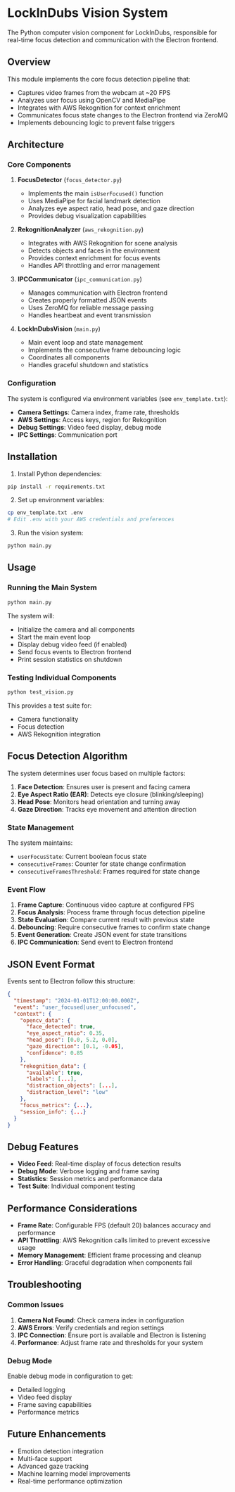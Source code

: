 # LockInDubs Vision System

The Python computer vision component for LockInDubs, responsible for real-time focus detection and communication with the Electron frontend.

## Overview

This module implements the core focus detection pipeline that:
- Captures video frames from the webcam at ~20 FPS
- Analyzes user focus using OpenCV and MediaPipe
- Integrates with AWS Rekognition for context enrichment
- Communicates focus state changes to the Electron frontend via ZeroMQ
- Implements debouncing logic to prevent false triggers

## Architecture

### Core Components

1. **FocusDetector** (`focus_detector.py`)
   - Implements the main `isUserFocused()` function
   - Uses MediaPipe for facial landmark detection
   - Analyzes eye aspect ratio, head pose, and gaze direction
   - Provides debug visualization capabilities

2. **RekognitionAnalyzer** (`aws_rekognition.py`)
   - Integrates with AWS Rekognition for scene analysis
   - Detects objects and faces in the environment
   - Provides context enrichment for focus events
   - Handles API throttling and error management

3. **IPCCommunicator** (`ipc_communication.py`)
   - Manages communication with Electron frontend
   - Creates properly formatted JSON events
   - Uses ZeroMQ for reliable message passing
   - Handles heartbeat and event transmission

4. **LockInDubsVision** (`main.py`)
   - Main event loop and state management
   - Implements the consecutive frame debouncing logic
   - Coordinates all components
   - Handles graceful shutdown and statistics

### Configuration

The system is configured via environment variables (see `env_template.txt`):

- **Camera Settings**: Camera index, frame rate, thresholds
- **AWS Settings**: Access keys, region for Rekognition
- **Debug Settings**: Video feed display, debug mode
- **IPC Settings**: Communication port

## Installation

1. Install Python dependencies:
```bash
pip install -r requirements.txt
```

2. Set up environment variables:
```bash
cp env_template.txt .env
# Edit .env with your AWS credentials and preferences
```

3. Run the vision system:
```bash
python main.py
```

## Usage

### Running the Main System

```bash
python main.py
```

The system will:
- Initialize the camera and all components
- Start the main event loop
- Display debug video feed (if enabled)
- Send focus events to Electron frontend
- Print session statistics on shutdown

### Testing Individual Components

```bash
python test_vision.py
```

This provides a test suite for:
- Camera functionality
- Focus detection
- AWS Rekognition integration

## Focus Detection Algorithm

The system determines user focus based on multiple factors:

1. **Face Detection**: Ensures user is present and facing camera
2. **Eye Aspect Ratio (EAR)**: Detects eye closure (blinking/sleeping)
3. **Head Pose**: Monitors head orientation and turning away
4. **Gaze Direction**: Tracks eye movement and attention direction

### State Management

The system maintains:
- `userFocusState`: Current boolean focus state
- `consecutiveFrames`: Counter for state change confirmation
- `consecutiveFramesThreshold`: Frames required for state change

### Event Flow

1. **Frame Capture**: Continuous video capture at configured FPS
2. **Focus Analysis**: Process frame through focus detection pipeline
3. **State Evaluation**: Compare current result with previous state
4. **Debouncing**: Require consecutive frames to confirm state change
5. **Event Generation**: Create JSON event for state transitions
6. **IPC Communication**: Send event to Electron frontend

## JSON Event Format

Events sent to Electron follow this structure:

```json
{
  "timestamp": "2024-01-01T12:00:00.000Z",
  "event": "user_focused|user_unfocused",
  "context": {
    "opencv_data": {
      "face_detected": true,
      "eye_aspect_ratio": 0.35,
      "head_pose": [0.0, 5.2, 0.0],
      "gaze_direction": [0.1, -0.05],
      "confidence": 0.85
    },
    "rekognition_data": {
      "available": true,
      "labels": [...],
      "distraction_objects": [...],
      "distraction_level": "low"
    },
    "focus_metrics": {...},
    "session_info": {...}
  }
}
```

## Debug Features

- **Video Feed**: Real-time display of focus detection results
- **Debug Mode**: Verbose logging and frame saving
- **Statistics**: Session metrics and performance data
- **Test Suite**: Individual component testing

## Performance Considerations

- **Frame Rate**: Configurable FPS (default 20) balances accuracy and performance
- **API Throttling**: AWS Rekognition calls limited to prevent excessive usage
- **Memory Management**: Efficient frame processing and cleanup
- **Error Handling**: Graceful degradation when components fail

## Troubleshooting

### Common Issues

1. **Camera Not Found**: Check camera index in configuration
2. **AWS Errors**: Verify credentials and region settings
3. **IPC Connection**: Ensure port is available and Electron is listening
4. **Performance**: Adjust frame rate and thresholds for your system

### Debug Mode

Enable debug mode in configuration to get:
- Detailed logging
- Video feed display
- Frame saving capabilities
- Performance metrics

## Future Enhancements

- Emotion detection integration
- Multi-face support
- Advanced gaze tracking
- Machine learning model improvements
- Real-time performance optimization
